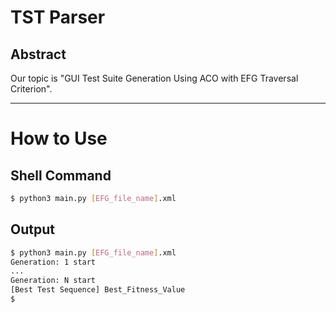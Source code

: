 # TST Parser

## Abstract
Our topic is "GUI Test Suite Generation Using ACO with EFG Traversal Criterion".

---

# How to Use

## Shell Command
```bash
$ python3 main.py [EFG_file_name].xml
```
## Output
```bash
$ python3 main.py [EFG_file_name].xml
Generation: 1 start
...
Generation: N start
[Best Test Sequence] Best_Fitness_Value
$
```
